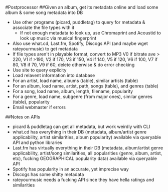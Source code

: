 #Postprocessor
##Given an album, get its metadata online and load some album & some song metadata into DB
- Use other programs (picard, puddletag) to query for metadata & associate the file types with it
  - If not enough metadata to look up, use Chromaprint and Acoustid to look up music via musical fingerprint
- Also use what.cd, Last.fm, Spotify, Discogs API (and maybe wget rateyourmusic) to get metadata
- If file types aren't in playable format, convert to MP3 V0 if bitrate ave > 220, V1 if >190, V2 if 170, V3 if 150, V4 if 140, V5 if 120, V6 if 100, V7 if 80, V8 if 70, V9 if 60, delete otherwise & do error checking 
- Use site to query explicity
- Load relavent information into database
- For an artist, load name, albums (table), similar artists (table)
- For an album, load name, artist, path, songs (table), and genres (table)
- For a song, load name, album, length, filename, popularity
- For a genre, load name, subgenre (from major ones), similar genres (table), popularity
- Email webmaster if errors 

##Notes on APIs
- picard & puddletag can get all metadata, but work weirdly with CLI
- what.cd has everything in their DB (metadata, album/artist genre applicability, artist similarities, album popularity) available via queryable API and python libraries
- Last.fm has virtually everything in their DB (metadata, album/artist genre applicability, artist/song similarities, all popularities (genre, album, artist, etc), fucking GEOGRAPHICAL popularity data) available via queryable API
- Spotify has popularity in an accurate, yet imprecise way
- Discogs has some shitty metadata
- rateyourmusic needs a fucking API since they have hella ratings and similarities
